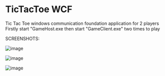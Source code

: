 # TicTacToe WCF
Tic Tac Toe windows communication foundation application for 2 players
Firstly start "GameHost.exe then start "GameClient.exe" two times to play

SCREENSHOTS:

![image](https://github.com/MaximKuzmin16/TicTacToe-WCF/assets/134335735/f6d93d76-86b1-48db-a4dd-9449c97b6ed5)

![image](https://github.com/MaximKuzmin16/TicTacToe-WCF/assets/134335735/c33391f2-18dc-4c1b-b667-6aa9d9d3e4b1)

![image](https://github.com/MaximKuzmin16/TicTacToe-WCF/assets/134335735/a68d2b4a-7456-4fff-9f74-c8b9f9d51043)
